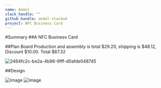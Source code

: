 ```yaml
---
name: Anmol
slack_handle: ""
github_handle: anmol-stacked
project: NFC Business Card
---
```


#Summary
##A NFC Business Card

##Plan
Board Production and assembly is total $29.20, shipping is $48.12, Discount $10.00. Total $67.32

![2464fc2c-be2a-4b96-9fff-d0afde048745](https://github.com/anmol-stacked/OnBoard/assets/135976591/4568546e-849a-45c9-8a2a-52afccd3f253)


##Design

![image](https://github.com/anmol-stacked/OnBoard/assets/135976591/4e937113-86ec-4100-a1ea-b6a6fe7e526d)
![image](https://github.com/anmol-stacked/OnBoard/assets/135976591/e9e94a1d-8c3d-430d-8731-0af33d21212b)
